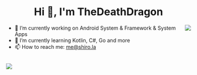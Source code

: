 <p align="center">
  <h1 align="center">Hi 👋, I'm TheDeathDragon</h1>
  <img align="right" src="https://count.getloli.com/get/@:thedeathdragon?theme=rule34">
  
  - 🔭 I’m currently working on Android System & Framework & System Apps
  - 🌱 I’m currently learning Kotlin, C#, Go and more
  - 📫 How to reach me: me@shiro.la
</p>

<br />

<picture>
  <source media="(prefers-color-scheme: dark)" srcset="https://github-readme-stats.vercel.app/api/top-langs/?username=TheDeathDragon&layout=compact&theme=onedark&role=OWNER,ORGANIZATION_MEMBER&langs_count=10">
  <img align="center" src="https://github-readme-stats.vercel.app/api/top-langs/?username=TheDeathDragon&layout=compact&role=OWNER,ORGANIZATION_MEMBER&langs_count=10">
</picture>

